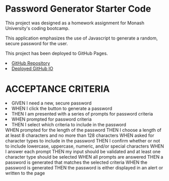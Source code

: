 # Password Generator Starter Code

This project was designed as a homework assignment for  Monash University's coding bootcamp.

This application emphasizes the use of Javascript to generate a random, secure password for the user.

This project has been deployed to GitHub Pages.
<li><a href="https://github.com/vinitapp/Generate-Password.git">GitHub Repository</a></li>
<li><a href="">Deployed GitHub IO</a></li>

# ACCEPTANCE CRITERIA
<div class="criteria" style= "text-decoration:none;">
<li>GIVEN I need a new, secure password</li>
<li>WHEN I click the button to generate a password</li>
<li>THEN I am presented with a series of prompts for password criteria</li>
<li>WHEN prompted for password criteria</li>
<li>THEN I select which criteria to include in the password</li>
WHEN prompted for the length of the password
THEN I choose a length of at least 8 characters and no more than 128 characters
WHEN asked for character types to include in the password
THEN I confirm whether or not to include lowercase, uppercase, numeric, and/or special characters
WHEN I answer each prompt
THEN my input should be validated and at least one character type should be selected
WHEN all prompts are answered
THEN a password is generated that matches the selected criteria
WHEN the password is generated
THEN the password is either displayed in an alert or written to the page
</div>


